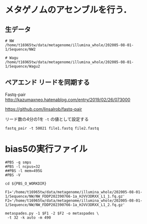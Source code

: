 # メタゲノムのアセンブルを行う．

## 生データ
```
# NW
/home/t16965tw/data/metagenome/illumina_whole/202005-08-01-1/Sequence/NW2

# Wagu
/home/t16965tw/data/metagenome/illumina_whole/202005-08-01-1/Sequence/Wagu2
```


## ペアエンド リードを同期する

Fastq-pair  
http://kazumaxneo.hatenablog.com/entry/2019/02/26/073000

https://github.com/linsalrob/fastq-pair  

リード数の4分の1を `-t` の値として設定する
```
fastq_pair -t 50021 file1.fastq file2.fastq
```

# bias5の実行ファイル
```
#PBS -q smps
#PBS -l ncpus=32
##PBS -l mem=495G
#PBS -V

cd ${PBS_O_WORKDIR}

F1='/home/t16965tw/data/metagenome/illumina_whole/202005-08-01-1/Sequence/NW/NW_FDDP202390766-1a_HJVV3DRXX_L1_1.fq.gz'
F2='/home/t16965tw/data/metagenome/illumina_whole/202005-08-01-1/Sequence/NW/NW_FDDP202390766-1a_HJVV3DRXX_L1_2.fq.gz'

metaspades.py -1 $F1 -2 $F2 -o metaspades \
 -t 32 -k auto -m 490
```
